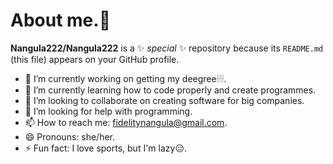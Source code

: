 # About me.👋


**Nangula222/Nangula222** is a ✨ _special_ ✨ repository because its `README.md` (this file) appears on your GitHub profile.


- 🔭 I’m currently working on getting my deegree🕯🕯🕯.
- 🌱 I’m currently learning how to code properly and create programmes.
- 👯 I’m looking to collaborate on creating software for big companies.
- 🤔 I’m looking for help with programming.
- 📫 How to reach me: fidelitynangula@gmail.com.
- 😄 Pronouns: she/her.
- ⚡ Fun fact: I love sports, but I'm lazy😑.

